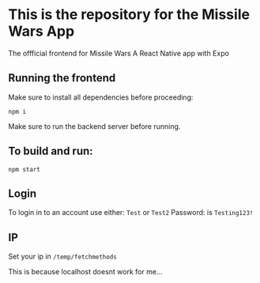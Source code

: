 # This is the repository for the Missile Wars App

The offficial frontend for Missile Wars 
A React Native app with Expo

## Running the frontend

Make sure to install all dependencies before proceeding:

```
npm i
```
Make sure to run the backend server before running.

## To build and run:

```
npm start
```

## Login 
To login in to an account use either: 
`Test` or `Test2`
Password: is `Testing123!`

## IP

Set your ip in 
`/temp/fetchmethods`

This is because localhost doesnt work for me...
